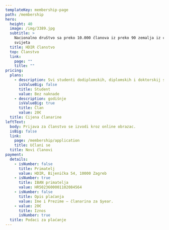 ```yaml
---
templateKey: membership-page
path: /membership
hero:
  height: 40
  image: /img/3389.jpg
  subtitle: >
    Nacionalno društvo sa preko 10.000 članova iz preko 90 zemalja iz cijelog
    svijeta
  title: HDIR članstvo
  top: Članstvo
  link:
    page: ""
    title: ""
pricing:
  plans:
    - description: Svi studenti dodiplomskih, diplomskih i doktorskij studija te nezaposleni
      isValueBig: false
      title: Student
      value: Bez naknade
    - description: godišnje
      isValueBig: true
      title: Član
      value: 20€
  title: Cijena članarine
leftText:
  body: Prijava za članstvo se izvodi kroz online obrazac.
  isBig: false
  link:
    page: /membership/application
    title: Učlani se
  title: Novi članovi
payment:
  details:
    - isNumber: false
      title: Primatelj
      value: HDIR, Bijenička 54, 10000 Zagreb
    - isNumber: true
      title: IBAN primatelja
      value: HR5023600001102084564
    - isNumber: false
      title: Opis plaćanja
      value: Ime i Prezime – članarina za $year.
    - value: 20€
      title: Iznos
      isNumber: true
  title: Podaci za plaćanje
---
```

